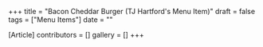 +++
title = "Bacon Cheddar Burger (TJ Hartford's Menu Item)"
draft = false
tags = ["Menu Items"]
date = ""

[Article]
contributors = []
gallery = []
+++